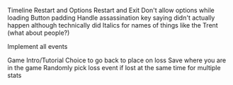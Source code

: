 Timeline Restart and Options Restart and Exit
Don't allow options while loading
Button padding
Handle assassination key saying didn't actually happen although technically did
Italics for names of things like the Trent (what about people?)

Implement all events

Game Intro/Tutorial
Choice to go back to place on loss
Save where you are in the game
Randomly pick loss event if lost at the same time for multiple stats